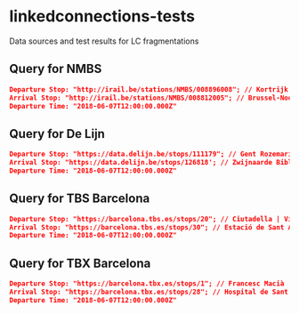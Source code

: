 # linkedconnections-tests
Data sources and test results for LC fragmentations

## Query for NMBS
```json
Departure Stop: "http://irail.be/stations/NMBS/008896008"; // Kortrijk
Arrival Stop: "http://irail.be/stations/NMBS/008812005"; // Brussel-Noord
Departure Time: "2018-06-07T12:00:00.000Z"
```

## Query for De Lijn
```json
Departure Stop: "https://data.delijn.be/stops/111179"; // Gent Rozemarijnbrug
Arrival Stop: "https://data.delijn.be/stops/126818'; // Zwijnaarde Bibliotheek
Departure Time: "2018-06-07T12:00:00.000Z"
```

## Query for TBS Barcelona
```json
Departure Stop: "https://barcelona.tbs.es/stops/20"; // Ciutadella | Vila Olímpica
Arrival Stop: "https://barcelona.tbs.es/stops/30"; // Estació de Sant Adrià
Departure Time: "2018-06-07T12:00:00.000Z"
```

## Query for TBX Barcelona
```json
Departure Stop: "https://barcelona.tbx.es/stops/1"; // Francesc Macià
Arrival Stop: "https://barcelona.tbx.es/stops/28"; // Hospital de Sant Joan Despí
Departure Time: "2018-06-07T12:00:00.000Z"
```
